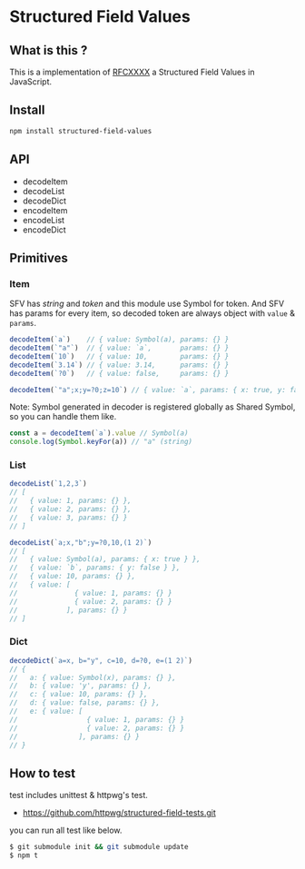 # Structured Field Values

## What is this ?

This is a implementation of [RFCXXXX]() a Structured Field Values in JavaScript.


## Install

```sh
npm install structured-field-values
```

## API

- decodeItem
- decodeList
- decodeDict
- encodeItem
- encodeList
- encodeDict


## Primitives

### Item

SFV has *string* and *token* and this module use Symbol for token.
And SFV has params for every item, so decoded token are always object with `value` & `params`.

```js
decodeItem(`a`)    // { value: Symbol(a), params: {} }
decodeItem(`"a"`)  // { value: `a`,       params: {} }
decodeItem(`10`)   // { value: 10,        params: {} }
decodeItem(`3.14`) // { value: 3.14,      params: {} }
decodeItem(`?0`)   // { value: false,     params: {} }

decodeItem(`"a";x;y=?0;z=10`) // { value: `a`, params: { x: true, y: false, z: 10 } }
```

Note: Symbol generated in decoder is registered globally as Shared Symbol, so you can handle them like.

```js
const a = decodeItem(`a`).value // Symbol(a)
console.log(Symbol.keyFor(a)) // "a" (string)
```

### List

```js
decodeList(`1,2,3`)
// [
//   { value: 1, params: {} },
//   { value: 2, params: {} },
//   { value: 3, params: {} }
// ]

decodeList(`a;x,"b";y=?0,10,(1 2)`)
// [
//   { value: Symbol(a), params: { x: true } },
//   { value: `b`, params: { y: false } },
//   { value: 10, params: {} },
//   { value: [
//              { value: 1, params: {} }
//              { value: 2, params: {} }
//            ], params: {} }
// ]
```

### Dict

```js
decodeDict(`a=x, b="y", c=10, d=?0, e=(1 2)`)
// {
//   a: { value: Symbol(x), params: {} },
//   b: { value: 'y', params: {} },
//   c: { value: 10, params: {} },
//   d: { value: false, params: {} },
//   e: { value: [
//                 { value: 1, params: {} }
//                 { value: 2, params: {} }
//               ], params: {} }
// }
```


## How to test

test includes unittest & httpwg's test.

- https://github.com/httpwg/structured-field-tests.git

you can run all test like below.

```sh
$ git submodule init && git submodule update
$ npm t
```
